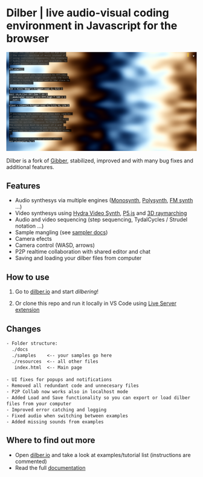 # Dilber | live audio-visual coding environment in Javascript for the browser
![demo](resources/images/demo.png)

Dilber is a fork of [Gibber](https://github.com/gibber-cc/gibber), stabilized, improved and with many bug fixes and additional features.

## Features
- Audio synthesys via multiple engines ([Monosynth](https://dilber.io/docs/index.html#instruments-monosynth), [Polysynth](https://dilber.io/docs/index.html#instruments-synth), [FM synth](https://dilber.io/docs/index.html#instruments-fm) ...)
- Video synthesys using [Hydra Video Synth](https://hydra.ojack.xyz/), [P5.js](https://p5js.org/) and [3D raymarching](https://github.com/charlieroberts/gibber.graphics.lib)
- Audio and video sequencing (step sequencing, TydalCycles / Strudel notation ...)
- Sample mangling (see [sampler docs](https://dilber.io/docs/index.html#instruments-sampler))
- Camera efects
- Camera control (WASD, arrows)
- P2P realtime collaboration with shared editor and chat
- Saving and loading your dilber files from computer

## How to use
1. Go to [dilber.io](https://dilber.io) and start <i>dilbering</i>!

2. Or clone this repo and run it locally in VS Code using [Live Server extension](https://marketplace.visualstudio.com/items?itemName=ritwickdey.LiveServer)


## Changes
```
- Folder structure:
  ./docs
  ./samples    <-- your samples go here
  ./resources  <-- all other files
   index.html  <-- Main page

- UI fixes for popups and notifications
- Removed all redundant code and unnecesary files
- P2P Collab now works also in localhost mode
- Added Load and Save functionality so you can export or load dilber files from your computer
- Improved error catching and logging
- Fixed audio when switching between examples
- Added missing sounds from examples
```

## Where to find out more
- Open [dilber.io](https://dilber.io) and take a look at examples/tutorial list (instructions are commented)
- Read the full [documentation](https://dilber.io/docs/index.html)
